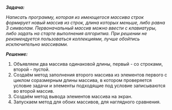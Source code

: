 *__Задача:__*

*Написать программу, которая из имеющегося массива строк формирует новый массив из строк, длина которых меньше, либо равна 3 символам. Первоначальный массив можно ввести с клавиатуры, либо задать на старте выполнения алгоритма. При решении не рекомендуется пользоваться коллекциями, лучше обойтись исключительно массивами.*


*__Решение:__*

1. Объявляем два массива одинаковой длины, первый - со строками, второй - пустой.
2. Создаём метод заполнения второго массива из элементов первого с циклом соразмерным длины массива, в котором проверяется условие задачи и элементы подходящие под условие записываются во второй массив.
3. Создаём метод вывода элементов массива на экран.
4. Запускаем метод для обоих массивов, для наглядного сравнения. 